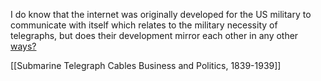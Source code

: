 I do know that the internet was originally developed for the US military to communicate with itself which relates to the military necessity of telegraphs, but does their development mirror each other in any other [ways?](https://ocul-crl.primo.exlibrisgroup.com/discovery/search?query=any,contains,development%20of%20the%20internet&tab=OCULDiscoveryNetworkNew&search_scope=NewDiscoveryNetwork&vid=01OCUL_CRL:CRL_DEFAULT&offset=0)

[[Submarine Telegraph Cables Business and Politics, 1839-1939]]